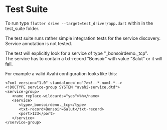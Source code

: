 # Test Suite

To run type ```flutter drive --target=test_driver/app.dart``` within in the test_suite folder.

The test suite runs rather simple integration tests for the service discovery.  
Service annotation is not tested.

The test will explicitly look for a service of type "_bonsoirdemo._tcp".  
The service has to contain a txt-record "Bonsoir" with value "Salut" or it will fail.
  
  
For example a valid Avahi configuration looks like this:
```
<?xml version="1.0" standalone='no'?><!--*-nxml-*-->
<!DOCTYPE service-group SYSTEM "avahi-service.dtd">
<service-group>
   <name replace-wildcards="yes">%h</name>
   <service>
      <type>_bonsoirdemo._tcp</type>
      <txt-record>Bonsoir=Salut</txt-record>
      <port>123</port>
   </service>
</service-group>
```
